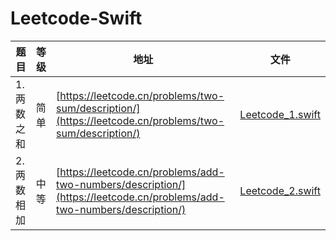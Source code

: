 # Leetcode-Swift

| 题目   | 等级   | 地址      | 文件        |
|--------|--------|-----------|-----------|
| 1. 两数之和 | 简单   | [https://leetcode.cn/problems/two-sum/description/](https://leetcode.cn/problems/two-sum/description/) | [Leetcode_1.swift](./LeetCode-swift/Leetcode_1.swift) |
| 2. 两数相加 | 中等   | [https://leetcode.cn/problems/add-two-numbers/description/](https://leetcode.cn/problems/add-two-numbers/description/) | [Leetcode_2.swift](./LeetCode-swift/Leetcode_2.swift) |